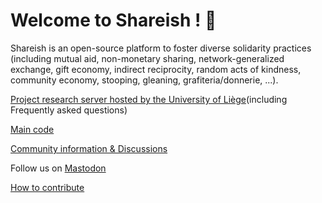 # Welcome to Shareish ! :wave:

Shareish is an open-source platform to foster diverse solidarity practices (including mutual aid, non-monetary sharing, network-generalized exchange, gift economy, 
indirect reciprocity, random acts of kindness, community economy, stooping, gleaning, grafiteria/donnerie, ...).

[Project research server hosted by the University of Liège](https://shareish.org/)(including Frequently asked questions)

[Main code](https://github.com/shareish/shareish)

[Community information & Discussions](https://github.com/shareish/shareish/discussions)

Follow us on [Mastodon](https://mapstodon.space/@shareish)

[How to contribute](https://github.com/shareish/shareish/blob/main/CONTRIBUTING.md)
